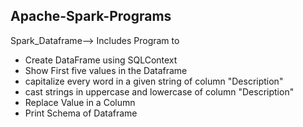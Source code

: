 ## Apache-Spark-Programs
Spark_Dataframe--> Includes Program to 
 * Create DataFrame using SQLContext
 * Show First five values in the Dataframe
 * capitalize every word in a given string of column "Description"
 * cast strings in uppercase and lowercase of column "Description"
 * Replace Value in a Column
 * Print Schema of Dataframe
